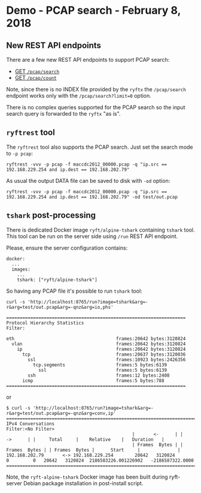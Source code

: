 # Demo - PCAP search - February 8, 2018

## New REST API endpoints

There are a few new REST API endpoints to support PCAP search:
- [GET `/pcap/search`](../rest/search.md#pcap-search)
- [GET `/pcap/count`](../rest/search.md#pcap-search)

Note, since there is no INDEX file provided by the `ryftx` the `/pcap/search`
endpoint works only with the `/pcap/search?limit=0` option.

There is no complex queries supported for the PCAP search so the input search
query is forwarded to the `ryftx` "as is".


## `ryftrest` tool

The `ryftrest` tool also supports the PCAP search. Just set the search mode to
`-p pcap`:

```{.sh}
ryftrest -vvv -p pcap -f maccdc2012_00000.pcap -q "ip.src == 192.168.229.254 and ip.dest == 192.168.202.79"
```

As usual the output DATA file can be saved to disk with `-od` option:

```{.sh}
ryftrest -vvv -p pcap -f maccdc2012_00000.pcap -q "ip.src == 192.168.229.254 and ip.dest == 192.168.202.79" -od test/out.pcap
```


## `tshark` post-processing

There is dedicated Docker image `ryft/alpine-tshark` containing `tshark` tool.
This tool can be run on the server side using `/run` REST API endpoint.

Please, ensure the server configuration contains:

```{.yaml}
docker:
  ...
  images:
    ...
    tshark: ["ryft/alpine-tshark"]
```

So having any PCAP file it's possible to run `tshark` tool:

```{.sh}
curl -s 'http://localhost:8765/run?image=tshark&arg=-r&arg=test/out.pcap&arg=-qnz&arg=io,phs'

===================================================================
Protocol Hierarchy Statistics
Filter:

eth                                      frames:20642 bytes:3120824
  vlan                                   frames:20642 bytes:3120824
    ip                                   frames:20642 bytes:3120824
      tcp                                frames:20637 bytes:3120036
        ssl                              frames:10923 bytes:2426356
          tcp.segments                   frames:5 bytes:6139
            ssl                          frames:5 bytes:6139
        ssh                              frames:12 bytes:2408
      icmp                               frames:5 bytes:788
===================================================================
```

or

```{.sh}
$ curl -s 'http://localhost:8765/run?image=tshark&arg=-r&arg=test/out.pcap&arg=-qnz&arg=conv,ip'
================================================================================
IPv4 Conversations
Filter:<No Filter>
                                               |       <-      | |       ->      | |     Total     |    Relative    |   Duration   |
                                               | Frames  Bytes | | Frames  Bytes | | Frames  Bytes |      Start     |              |
192.168.202.79       <-> 192.168.229.254        20642   3120824       0         0   20642   3120824  2186583226.001226902   -2186587322.0000
================================================================================
```

Note, the `ryft-alpine-tshark` Docker image has been built during ryft-server Debian package
installation in post-install script.
